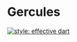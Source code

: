 # Gercules

[![style: effective dart](https://img.shields.io/badge/style-effective_dart-40c4ff.svg)](https://github.com/tenhobi/effective_dart)
